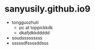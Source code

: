 # sanyusily.github.io9

- tongguozhuti
  - pc at toppickkdk
  - dkafjdkkddddd
- soudsssssssss
- sssssdfssssddsss